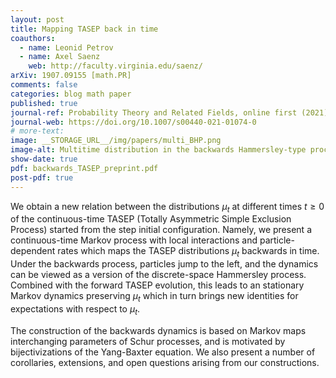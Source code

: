 ```yaml
---
layout: post
title: Mapping TASEP back in time
coauthors:
  - name: Leonid Petrov
  - name: Axel Saenz
    web: http://faculty.virginia.edu/saenz/
arXiv: 1907.09155 [math.PR]
comments: false
categories: blog math paper
published: true
journal-ref: Probability Theory and Related Fields, online first (2021).
journal-web: https://doi.org/10.1007/s00440-021-01074-0
# more-text:
image: __STORAGE_URL__/img/papers/multi_BHP.png
image-alt: Multitime distribution in the backwards Hammersley-type process
show-date: true
pdf: backwards_TASEP_preprint.pdf
post-pdf: true
---
```


We obtain a new relation between the distributions $\mu_t$ at different times $t\ge 0$ of the continuous-time TASEP (Totally Asymmetric Simple Exclusion Process) started from the step initial configuration. Namely, we present a continuous-time Markov process with local interactions and particle-dependent rates which maps the TASEP distributions $\mu_t$ backwards in time. Under the backwards process, particles jump to the left, and the dynamics can be viewed as a version of the discrete-space Hammersley process. Combined with the forward TASEP evolution, this leads to an stationary Markov dynamics preserving $\mu_t$ which in turn brings new identities for expectations with respect to $\mu_t$.

The construction of the backwards dynamics is based on Markov maps interchanging parameters of Schur processes, and is motivated by bijectivizations of the Yang-Baxter equation. We also present a number of corollaries, extensions, and open questions arising from our constructions.